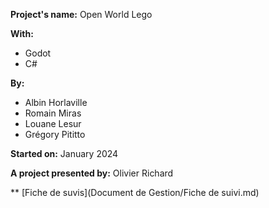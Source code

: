 **Project's name:** Open World Lego

**With:**

* Godot
* C#

**By:**

* Albin Horlaville
* Romain Miras
* Louane Lesur
* Grégory Pititto

**Started on:** January 2024

**A project presented by:** Olivier Richard

** [Fiche de suvis](Document de Gestion/Fiche de suivi.md)
